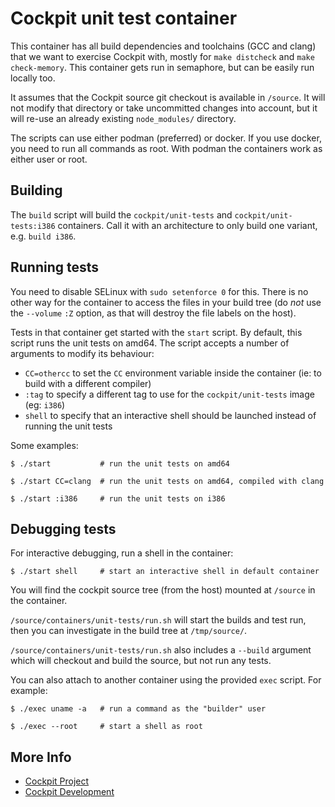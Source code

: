# Cockpit unit test container

This container has all build dependencies and toolchains (GCC and clang) that
we want to exercise Cockpit with, mostly for `make distcheck` and `make
check-memory`. This container gets run in semaphore, but can be easily run
locally too.

It assumes that the Cockpit source git checkout is available in `/source`. It
will not modify that directory or take uncommitted changes into account, but it
will re-use an already existing `node_modules/` directory.

The scripts can use either podman (preferred) or docker. If you use docker, you
need to run all commands as root. With podman the containers work as either user
or root.

## Building

The `build` script will build the `cockpit/unit-tests` and
`cockpit/unit-tests:i386` containers. Call it with an architecture to only
build one variant, e.g. `build i386`.

## Running tests

You need to disable SELinux with `sudo setenforce 0` for this. There is no
other way for the container to access the files in your build tree (do *not*
use the `--volume` `:Z` option, as that will destroy the file labels on the
host).

Tests in that container get started with the `start` script.  By default, this
script runs the unit tests on amd64.  The script accepts a number of arguments
to modify its behaviour:

 - `CC=othercc` to set the `CC` environment variable inside the container (ie:
   to build with a different compiler)
 - `:tag` to specify a different tag to use for the `cockpit/unit-tests` image
   (eg: `i386`)
 - `shell` to specify that an interactive shell should be launched instead of
   running the unit tests

Some examples:

    $ ./start           # run the unit tests on amd64

    $ ./start CC=clang  # run the unit tests on amd64, compiled with clang

    $ ./start :i386     # run the unit tests on i386

## Debugging tests

For interactive debugging, run a shell in the container:

    $ ./start shell     # start an interactive shell in default container

You will find the cockpit source tree (from the host) mounted at `/source` in
the container.

`/source/containers/unit-tests/run.sh` will start the builds and test run, then
you can investigate in the build tree at `/tmp/source/`.

`/source/containers/unit-tests/run.sh` also includes a `--build` argument which
will checkout and build the source, but not run any tests.

You can also attach to another container using the provided `exec` script.  For example:

    $ ./exec uname -a   # run a command as the "builder" user

    $ ./exec --root     # start a shell as root

## More Info

 * [Cockpit Project](https://cockpit-project.org)
 * [Cockpit Development](https://github.com/cockpit-project/cockpit)
